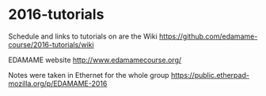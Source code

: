 # 2016-tutorials

Schedule and links to tutorials on are the Wiki
https://github.com/edamame-course/2016-tutorials/wiki

EDAMAME website
http://www.edamamecourse.org/

Notes were taken in Ethernet for the whole group
https://public.etherpad-mozilla.org/p/EDAMAME-2016


